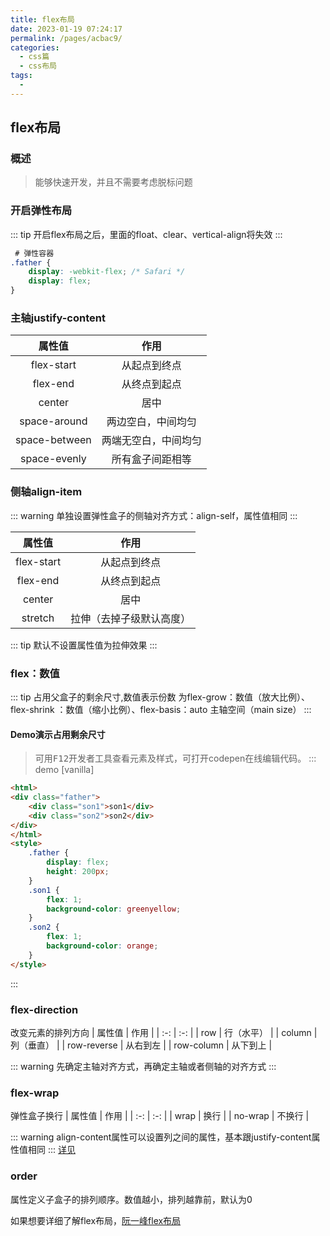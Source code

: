 ```yaml
---
title: flex布局
date: 2023-01-19 07:24:17
permalink: /pages/acbac9/
categories: 
  - css篇
  - css布局
tags: 
  - 
---
```

## flex布局

### 概述
> 能够快速开发，并且不需要考虑脱标问题


### 开启弹性布局
::: tip
开启flex布局之后，里面的float、clear、vertical-align将失效
:::

```css
 # 弹性容器
.father {
    display: -webkit-flex; /* Safari */
    display: flex;
}
```
### 主轴justify-content

| 属性值 | 作用 |
| :-: | :-: |
| flex-start | 从起点到终点 |
| flex-end | 从终点到起点 |
| center | 居中 |
| space-around | 两边空白，中间均匀 |
| space-between | 两端无空白，中间均匀 |
| space-evenly | 所有盒子间距相等 |

### 侧轴align-item
::: warning
单独设置弹性盒子的侧轴对齐方式：align-self，属性值相同
:::

| 属性值 | 作用 |
| :-: | :-: |
| flex-start | 从起点到终点 |
| flex-end | 从终点到起点 |
| center | 居中 |
| stretch | 拉伸（去掉子级默认高度） |
::: tip
默认不设置属性值为拉伸效果
:::

### flex：数值
::: tip
占用父盒子的剩余尺寸,数值表示份数
为flex-grow：数值（放大比例）、flex-shrink ：数值（缩小比例）、flex-basis：auto 主轴空间（main size）
:::


#### Demo演示占用剩余尺寸
> 可用<kbd>F12</kbd>开发者工具查看元素及样式，可打开codepen在线编辑代码。
::: demo [vanilla]
```html
<html>
<div class="father">
    <div class="son1">son1</div>
    <div class="son2">son2</div>
</div>
</html>
<style>
    .father {
        display: flex;
        height: 200px;
    }
    .son1 {
        flex: 1;
        background-color: greenyellow;
    }
    .son2 {
        flex: 1;
        background-color: orange;
    }
</style>
```
:::

### flex-direction
改变元素的排列方向
| 属性值 | 作用 |
| :-: | :-: |
| row | 行（水平） |
| column | 列（垂直） |
| row-reverse | 从右到左 |
| row-column | 从下到上 |

::: warning
先确定主轴对齐方式，再确定主轴或者侧轴的对齐方式
:::

### flex-wrap

弹性盒子换行
| 属性值 | 作用 |
| :-: | :-: |
| wrap | 换行 |
| no-wrap | 不换行 |

::: warning
align-content属性可以设置列之间的属性，基本跟justify-content属性值相同
:::
[详见](#主轴justify-content)

### order
属性定义子盒子的排列顺序。数值越小，排列越靠前，默认为0

如果想要详细了解flex布局，[阮一峰flex布局](/pages/0a83b083bdf257cb/)
